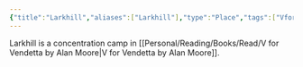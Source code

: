 ```yaml
---
{"title":"Larkhill","aliases":["Larkhill"],"type":"Place","tags":["VforVendetta"],"created":"2023-10-26T12:51:39","updated":"2023-10-26T12:57:26","dg-publish":true,"dg-note-icon":1,"permalink":"/entities/literature/v-for-vendetta/places/larkhill/","dgPassFrontmatter":true,"noteIcon":1}
---
```


Larkhill is a concentration camp in [[Personal/Reading/Books/Read/V for Vendetta by Alan Moore\|V for Vendetta by Alan Moore]].